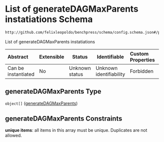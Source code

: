 # List of generateDAGMaxParents instatiations Schema

```txt
http://github.com/felixleopoldo/benchpress/schema/config.schema.json#/properties/resources/properties/graph/properties/generateDAGMaxParents
```

List of generateDAGMaxParents instatiations


| Abstract            | Extensible | Status         | Identifiable            | Custom Properties | Additional Properties | Access Restrictions | Defined In                                                                  |
| :------------------ | ---------- | -------------- | ----------------------- | :---------------- | --------------------- | ------------------- | --------------------------------------------------------------------------- |
| Can be instantiated | No         | Unknown status | Unknown identifiability | Forbidden         | Allowed               | none                | [config.schema.json\*](../../out/config.schema.json "open original schema") |

## generateDAGMaxParents Type

`object[]` ([generateDAGMaxParents](config-definitions-generatedagmaxparents.md))

## generateDAGMaxParents Constraints

**unique items**: all items in this array must be unique. Duplicates are not allowed.
